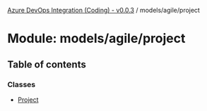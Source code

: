 [Azure DevOps Integration (Coding) - v0.0.3](../README.md) / models/agile/project

# Module: models/agile/project

## Table of contents

### Classes

- [Project](../classes/models_agile_project.Project.md)

